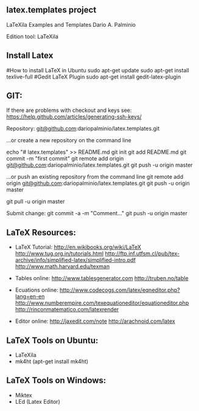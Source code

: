latex.templates project
------------------------------
LaTeXila Examples and Templates
Dario A. Palminio

Edition tool: LaTeXila

Install Latex
----------------

#How to install LaTeX in Ubuntu
sudo apt-get update
sudo apt-get install texlive-full
#Gedit LaTeX Plugin
sudo apt-get install gedit-latex-plugin

GIT:
----

If there are problems with checkout and keys see:
https://help.github.com/articles/generating-ssh-keys/

Repository:
git@github.com:dariopalminio/latex.templates.git

…or create a new repository on the command line

echo "# latex.templates" >> README.md
git init
git add README.md
git commit -m "first commit"
git remote add origin git@github.com:dariopalminio/latex.templates.git
git push -u origin master

…or push an existing repository from the command line
git remote add origin git@github.com:dariopalminio/latex.templates.git
git push -u origin master

git pull -u origin master

Submit change:
git commit -a -m "Comment..."
git push -u origin master

LaTeX Resources:
----------------

- LaTeX Tutorial:
http://en.wikibooks.org/wiki/LaTeX
http://www.tug.org.in/tutorials.html
http://ftp.inf.utfsm.cl/pub/tex-archive/info/simplified-latex/simplified-intro.pdf
http://www.math.harvard.edu/texman

- Tables online:
http://www.tablesgenerator.com
http://truben.no/table

- Ecuations online:
http://www.codecogs.com/latex/eqneditor.php?lang=en-en
http://www.numberempire.com/texequationeditor/equationeditor.php
http://rinconmatematico.com/latexrender

- Editor online:
http://jaxedit.com/note
http://arachnoid.com/latex


LaTeX Tools on Ubuntu:
----------------------

- LaTeXila
- mk4ht (apt-get install mk4ht)

LaTeX Tools on Windows:
----------------------

- Miktex
- LEd (Latex Editor)



